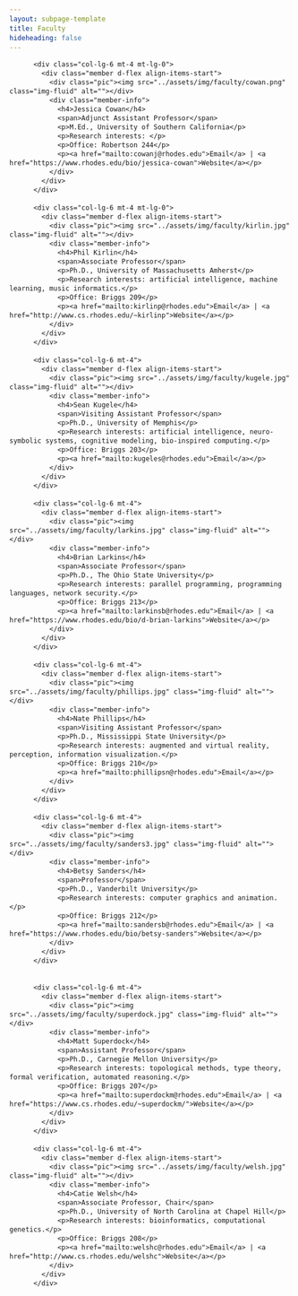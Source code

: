 ```yaml
---
layout: subpage-template
title: Faculty
hideheading: false
---
```

<section id="team" class="team">
      <div class="container">
	<div class="row">
          
          <div class="col-lg-6 mt-4 mt-lg-0">
            <div class="member d-flex align-items-start">
              <div class="pic"><img src="../assets/img/faculty/cowan.png" class="img-fluid" alt=""></div>
              <div class="member-info">
                <h4>Jessica Cowan</h4>
                <span>Adjunct Assistant Professor</span>
                <p>M.Ed., University of Southern California</p>
                <p>Research interests: </p>
                <p>Office: Robertson 244</p>
                <p><a href="mailto:cowanj@rhodes.edu">Email</a> | <a href="https://www.rhodes.edu/bio/jessica-cowan">Website</a></p>
              </div>
            </div>
          </div>

          <div class="col-lg-6 mt-4 mt-lg-0">
            <div class="member d-flex align-items-start">
              <div class="pic"><img src="../assets/img/faculty/kirlin.jpg" class="img-fluid" alt=""></div>
              <div class="member-info">
                <h4>Phil Kirlin</h4>
                <span>Associate Professor</span>
                <p>Ph.D., University of Massachusetts Amherst</p>
                <p>Research interests: artificial intelligence, machine learning, music informatics.</p>
                <p>Office: Briggs 209</p>
				<p><a href="mailto:kirlinp@rhodes.edu">Email</a> | <a href="http://www.cs.rhodes.edu/~kirlinp">Website</a></p>
              </div>
            </div>
          </div>

          <div class="col-lg-6 mt-4">
            <div class="member d-flex align-items-start">
              <div class="pic"><img src="../assets/img/faculty/kugele.jpg" class="img-fluid" alt=""></div>
              <div class="member-info">
                <h4>Sean Kugele</h4>
                <span>Visiting Assistant Professor</span>
                <p>Ph.D., University of Memphis</p>
                <p>Research interests: artificial intelligence, neuro-symbolic systems, cognitive modeling, bio-inspired computing.</p>
                <p>Office: Briggs 203</p>
				<p><a href="mailto:kugeles@rhodes.edu">Email</a></p>
              </div>
            </div>
          </div>

          <div class="col-lg-6 mt-4">
            <div class="member d-flex align-items-start">
              <div class="pic"><img src="../assets/img/faculty/larkins.jpg" class="img-fluid" alt=""></div>
              <div class="member-info">
                <h4>Brian Larkins</h4>
                <span>Associate Professor</span>
                <p>Ph.D., The Ohio State University</p>
                <p>Research interests: parallel programming, programming languages, network security.</p>
                <p>Office: Briggs 213</p>
				<p><a href="mailto:larkinsb@rhodes.edu">Email</a> | <a href="https://www.rhodes.edu/bio/d-brian-larkins">Website</a></p>
              </div>
            </div>
          </div>
          
          <div class="col-lg-6 mt-4">
            <div class="member d-flex align-items-start">
              <div class="pic"><img src="../assets/img/faculty/phillips.jpg" class="img-fluid" alt=""></div>
              <div class="member-info">
                <h4>Nate Phillips</h4>
                <span>Visiting Assistant Professor</span>
                <p>Ph.D., Mississippi State University</p>
                <p>Research interests: augmented and virtual reality, perception, information visualization.</p>
                <p>Office: Briggs 210</p>
                <p><a href="mailto:phillipsn@rhodes.edu">Email</a></p>
              </div>
            </div>
          </div>
          
          <div class="col-lg-6 mt-4">
            <div class="member d-flex align-items-start">
              <div class="pic"><img src="../assets/img/faculty/sanders3.jpg" class="img-fluid" alt=""></div>
              <div class="member-info">
                <h4>Betsy Sanders</h4>
                <span>Professor</span>
                <p>Ph.D., Vanderbilt University</p>
                <p>Research interests: computer graphics and animation.</p>
                <p>Office: Briggs 212</p>
                <p><a href="mailto:sandersb@rhodes.edu">Email</a> | <a href="https://www.rhodes.edu/bio/betsy-sanders">Website</a></p>
              </div>
            </div>
          </div>


          <div class="col-lg-6 mt-4">
            <div class="member d-flex align-items-start">
              <div class="pic"><img src="../assets/img/faculty/superdock.jpg" class="img-fluid" alt=""></div>
              <div class="member-info">
                <h4>Matt Superdock</h4>
                <span>Assistant Professor</span>
                <p>Ph.D., Carnegie Mellon University</p>
                <p>Research interests: topological methods, type theory, formal verification, automated reasoning.</p>
                <p>Office: Briggs 207</p>
                <p><a href="mailto:superdockm@rhodes.edu">Email</a> | <a href="https://www.cs.rhodes.edu/~superdockm/">Website</a></p>
              </div>
            </div>
          </div>
          
          <div class="col-lg-6 mt-4">
            <div class="member d-flex align-items-start">
              <div class="pic"><img src="../assets/img/faculty/welsh.jpg" class="img-fluid" alt=""></div>
              <div class="member-info">
                <h4>Catie Welsh</h4>
                <span>Associate Professor, Chair</span>
                <p>Ph.D., University of North Carolina at Chapel Hill</p>
                <p>Research interests: bioinformatics, computational genetics.</p>
                <p>Office: Briggs 208</p>
				<p><a href="mailto:welshc@rhodes.edu">Email</a> | <a href="http://www.cs.rhodes.edu/welshc">Website</a></p>
              </div>
            </div>
          </div>
          

</div></div>
</section>

